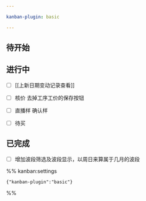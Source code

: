 ```yaml
---

kanban-plugin: basic

---
```


## 待开始



## 进行中

- [ ] [[上新日期变动记录查看]]
- [ ] 核价 去掉工序工价的保存按钮
- [ ] 直播样 确认样
- [ ] 待买


## 已完成

- [ ] 增加波段筛选及波段显示，以周日来算属于几月的波段




%% kanban:settings
```
{"kanban-plugin":"basic"}
```
%%